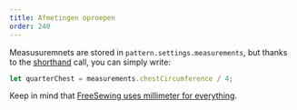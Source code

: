 ```yaml
---
title: Afmetingen oproepen
order: 240
---
```


Measusuremnets are stored in `pattern.settings.measurements`, but thanks to the [shorthand](/howtos/core/shorthand/) call, you can simply write:

```js
let quarterChest = measurements.chestCircumference / 4;
```

<Note>

Keep in mind that [FreeSewing uses millimeter for everything](/guides/overview/about/units/).

</Note>

